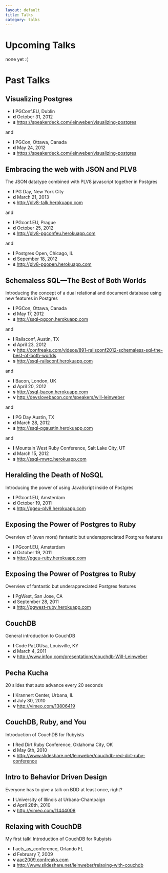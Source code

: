 ```yaml
---
layout: default
title: Talks
category: talks
---
```


# Upcoming Talks

none yet :(

# Past Talks

## Visualizing Postgres

- **l** PGConf.EU, Dublin
- **d** October 31, 2012
- **s** <https://speakerdeck.com/leinweber/visualizing-postgres>

and

- **l** PGCon, Ottawa, Canada
- **d** May 24, 2012
- **s** <https://speakerdeck.com/leinweber/visualizing-postgres>

## Embracing the web with JSON and PLV8
The JSON datatype combined with PLV8 javascript together in Postgres

- **l** PG Day, New York City
- **d** March 21, 2013
- **s** <http://plv8-talk.herokuapp.com>

and

- **l** PGconf.EU, Prague
- **d** October 25, 2012
- **s** <http://plv8-pgconfeu.herokuapp.com>

and

- **l** Postgres Open, Chicago, IL
- **d** Sepember 18, 2012
- **s** <http://plv8-pgopen.herokuapp.com>

## Schemaless SQL—The Best of Both Worlds
Introducing the concept of a dual relational and document database using new features in Postgres

- **l** PGCon, Ottawa, Canada
- **d** May 17, 2012
- **s** <http://ssql-pgcon.herokuapp.com>

and

- **l** Railsconf, Austin, TX
- **d** April 23, 2012
- **v** <http://confreaks.com/videos/891-railsconf2012-schemaless-sql-the-best-of-both-worlds>
- **s** <http://ssql-railsconf.herokuapp.com>

and

- **l** Bacon, London, UK
- **d** April 20, 2012
- **s** <http://ssql-bacon.herokuapp.com>
- **v** <http://devslovebacon.com/speakers/will-leinweber>

and

- **l** PG Day Austin, TX
- **d** March 28, 2012
- **s** <http://ssql-pgaustin.herokuapp.com>

and

- **l** Mountain West Ruby Conference, Salt Lake City, UT
- **d** March 15, 2012
- **s** <http://ssql-mwrc.herokuapp.com>


## Heralding the Death of NoSQL
Introducing the power of using JavaScript inside of Postgres

- **l** PGconf.EU, Amsterdam
- **d** October 19, 2011
- **s** <http://pgeu-plv8.herokuapp.com>

## Exposing the Power of Postgres to Ruby
Overview of (even more) fantastic but underappreciated Postgres features

- **l** PGconf.EU, Amsterdam
- **d** October 19, 2011
- **s** <http://pgeu-ruby.herokuapp.com>

## Exposing the Power of Postgres to Ruby
Overview of fantastic but underappreciated Postgres features

- **l** PgWest, San Jose, CA
- **d** September 28, 2011
- **s** <http://pgwest-ruby.herokuapp.com>

## CouchDB
General introduction to CouchDB

- **l** Code PaLOUsa, Louisville, KY
- **d** March 4, 2011
- **v** <http://www.infoq.com/presentations/couchdb-Will-Leinweber>

## Pecha Kucha
20 slides that auto advance every 20 seconds

- **l** Krannert Center, Urbana, IL
- **d** July 30, 2010
- **v** <http://vimeo.com/13806419>

## CouchDB, Ruby, and You
Introduction of CouchDB for Rubyists

- **l** Red Dirt Ruby Conference, Oklahoma City, OK
- **d** May 6th, 2010
- **s** <http://www.slideshare.net/leinweber/couchdb-red-dirt-ruby-conference>

## Intro to Behavior Driven Design
Everyone has to give a talk on BDD at least once, right?

- **l** University of Illinois at Urbana-Champaign
- **d** April 28th, 2010
- **v** <http://vimeo.com/11444008>

## Relaxing with CouchDB
My first talk! Introduction of CouchDB for Rubyists

- **l** acts_as_conference, Orlando FL
- **d** February 7, 2009
- **v** [aac2009.confreaks.com](http://aac2009.confreaks.com/07-feb-2009-16-00-relaxing-with-couchdb-will-leinweber.html)
- **s** <http://www.slideshare.net/leinweber/relaxing-with-couchdb>

